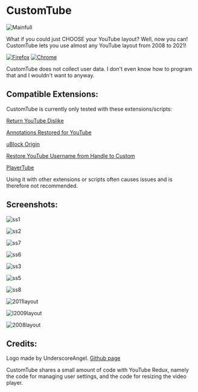 # CustomTube

![Mainfull](https://github.com/lightbeam24/CustomTube/assets/105595945/e9e27f41-4587-4f4c-b505-525520a62e73)

What if you could just CHOOSE your YouTube layout? Well, now you can! CustomTube lets you use almost any YouTube layout from 2008 to 2021!

[![Firefox](https://blog.mozilla.org/addons/files/2015/11/get-the-addon.png)](https://addons.mozilla.org/en-US/firefox/addon/customtube/)
[![Chrome](https://wd.imgix.net/image/BrQidfK9jaQyIHwdw91aVpkPiib2/RQMv2HZ0v6NKfFn7XCeU.png?auto=format&w=228)](https://chromewebstore.google.com/detail/customtube/iedffooliepgabiihipcbokboecnfcbe)

CustomTube does not collect user data. I don't even know how to program that and I wouldn't want to anyway.

Compatible Extensions:
-
CustomTube is currently only tested with these extensions/scripts:

[Return YouTube Dislike](https://github.com/Anarios/return-youtube-dislike)

[Annotations Restored for YouTube](https://github.com/isaackd/AnnotationsRestored)

[uBlock Origin](https://github.com/gorhill/uBlock)

[Restore YouTube Username from Handle to Custom](https://greasyfork.org/en/scripts/468740-restore-youtube-username-from-handle-to-custom)

[PlayerTube](https://chromewebstore.google.com/detail/playertube/clepldejdgjigblladmahdigbllohioe)

Using it with other extensions or scripts often causes issues and is therefore not recommended.

Screenshots:
-

![ss1](https://github.com/lightbeam24/CustomTube/assets/105595945/90283c3b-86ae-419d-9663-be540a929349)

![ss2](https://github.com/lightbeam24/CustomTube/assets/105595945/3c7345bf-c1f8-4378-9c29-7e1fcab8822e)

![ss7](https://github.com/lightbeam24/CustomTube/assets/105595945/ebb24f00-fa78-4fd5-a9b2-21764056e7d4)

![ss6](https://github.com/lightbeam24/CustomTube/assets/105595945/cc4a19e6-ca85-469f-a945-fcea3710fd50)

![ss3](https://github.com/lightbeam24/CustomTube/assets/105595945/80af9f04-307d-479a-b3e0-8aa3e479fb4e)

![ss5](https://github.com/lightbeam24/CustomTube/assets/105595945/faa2507b-358f-43bb-8d4a-4fd503979baa)

![ss8](https://github.com/lightbeam24/CustomTube/assets/105595945/64903dd3-e3b5-4380-85ec-b9906dda577e)

![2011layout](https://github.com/lightbeam24/CustomTube/assets/105595945/ebed9e8a-5061-42bb-be13-92f5d0c3f400)

![l2009layout](https://github.com/lightbeam24/CustomTube/assets/105595945/575b551a-f3ff-4a62-82bd-01ec4ca6ebcc)

![2008layout](https://github.com/lightbeam24/CustomTube/assets/105595945/5966a02a-a501-4629-8fb2-bd6fc7967d18)


Credits:
-

Logo made by UnderscoreAngel. [Github page](https://github.com/UnderscoreAngel)

CustomTube shares a small amount of code with YouTube Redux, namely the code for managing user settings, and the code for resizing the video player.
